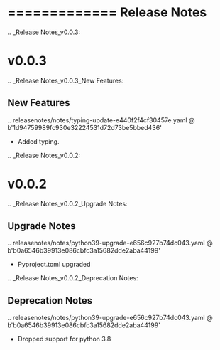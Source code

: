 =============
Release Notes
=============

.. _Release Notes_v0.0.3:

v0.0.3
======

.. _Release Notes_v0.0.3_New Features:

New Features
------------

.. releasenotes/notes/typing-update-e440f2f4cf30457e.yaml @ b'1d94759989fc930e32224531d72d73be5bbed436'

- Added typing.


.. _Release Notes_v0.0.2:

v0.0.2
======

.. _Release Notes_v0.0.2_Upgrade Notes:

Upgrade Notes
-------------

.. releasenotes/notes/python39-upgrade-e656c927b74dc043.yaml @ b'b0a6546b39913e086cbfc3a15682dde2aba44199'

- Pyproject.toml upgraded 


.. _Release Notes_v0.0.2_Deprecation Notes:

Deprecation Notes
-----------------

.. releasenotes/notes/python39-upgrade-e656c927b74dc043.yaml @ b'b0a6546b39913e086cbfc3a15682dde2aba44199'

- Dropped support for python 3.8


